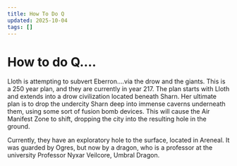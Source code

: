 ```yaml
---
title: How To Do Q
updated: 2025-10-04
tags: []
---
```


# How to do Q….




Lloth is attempting to subvert Eberron….via the drow and the giants. This is a 250 year plan, and they are currently in year 217. The plan starts with Lloth and extends into a drow civilization located beneath Sharn. Her ultimate plan is to drop the undercity Sharn deep into immense caverns underneath them, using some sort of fusion bomb devices. This will cause the Air Manifest Zone to shift, dropping the city into the resulting hole in the ground.

Currently, they have an exploratory hole to the surface, located in Areneal. It was guarded by Ogres, but now by a dragon, who is a professor at the university Professor Nyxar Veilcore, Umbral Dragon.

